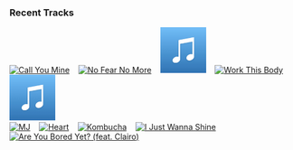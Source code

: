 ### Recent Tracks
[<img src='https://lastfm.freetls.fastly.net/i/u/300x300/1202978e6462b67a375819bbafe8101d.png' width='16%' height='16%' alt='Call You Mine'>](https://www.last.fm/music/the%2bchainsmokers/_/call%2byou%2bmine)&nbsp;&nbsp;&nbsp;&nbsp;[<img src='https://lastfm.freetls.fastly.net/i/u/300x300/1b57eaca10c20599af4ce04412c04948.png' width='16%' height='16%' alt='No Fear No More'>](https://www.last.fm/music/madeon/_/no%2bfear%2bno%2bmore)&nbsp;&nbsp;&nbsp;&nbsp;[<img src='https://github.com/atfinke/atfinke/blob/master/placeholder.jpeg?raw=true' width='16%' height='16%' alt='Bones'>](https://www.last.fm/music/red%2bseptember%2bsun/_/bones)&nbsp;&nbsp;&nbsp;&nbsp;[<img src='https://lastfm.freetls.fastly.net/i/u/300x300/b7481835f296f9cf0a34777e9b9a3f5c.png' width='16%' height='16%' alt='Work This Body'>](https://www.last.fm/music/walk%2bthe%2bmoon/_/work%2bthis%2bbody)&nbsp;&nbsp;&nbsp;&nbsp;[<img src='https://github.com/atfinke/atfinke/blob/master/placeholder.jpeg?raw=true' width='16%' height='16%' alt='Never Seen the Rain'>](https://www.last.fm/music/tones%2band%2bi/_/never%2bseen%2bthe%2brain)&nbsp;&nbsp;&nbsp;&nbsp;<br>[<img src='https://lastfm.freetls.fastly.net/i/u/300x300/fb5314e8324628e1938e4df415aaae0b.png' width='16%' height='16%' alt='MJ'>](https://www.last.fm/music/now%252c%2bnow/_/mj)&nbsp;&nbsp;&nbsp;&nbsp;[<img src='https://lastfm.freetls.fastly.net/i/u/300x300/974a150953fa414329e5f55e6a030c8c.png' width='16%' height='16%' alt='Heart'>](https://www.last.fm/music/flor/_/heart)&nbsp;&nbsp;&nbsp;&nbsp;[<img src='https://lastfm.freetls.fastly.net/i/u/300x300/e2db465d4c35db3f8555f91258ad819e.png' width='16%' height='16%' alt='Kombucha'>](https://www.last.fm/music/winnetka%2bbowling%2bleague/_/kombucha)&nbsp;&nbsp;&nbsp;&nbsp;[<img src='https://lastfm.freetls.fastly.net/i/u/300x300/bd2a43c953c5cedda1e2dca2af403d82.png' width='16%' height='16%' alt='I Just Wanna Shine'>](https://www.last.fm/music/fitz%2band%2bthe%2btantrums/_/i%2bjust%2bwanna%2bshine)&nbsp;&nbsp;&nbsp;&nbsp;[<img src='https://lastfm.freetls.fastly.net/i/u/300x300/5da585a71460c0448c4e8ea5071bf9ec.png' width='16%' height='16%' alt='Are You Bored Yet? (feat. Clairo)'>](https://www.last.fm/music/wallows/_/are%2byou%2bbored%2byet%253f%2b%2528feat.%2bclairo%2529)&nbsp;&nbsp;&nbsp;&nbsp;<br>